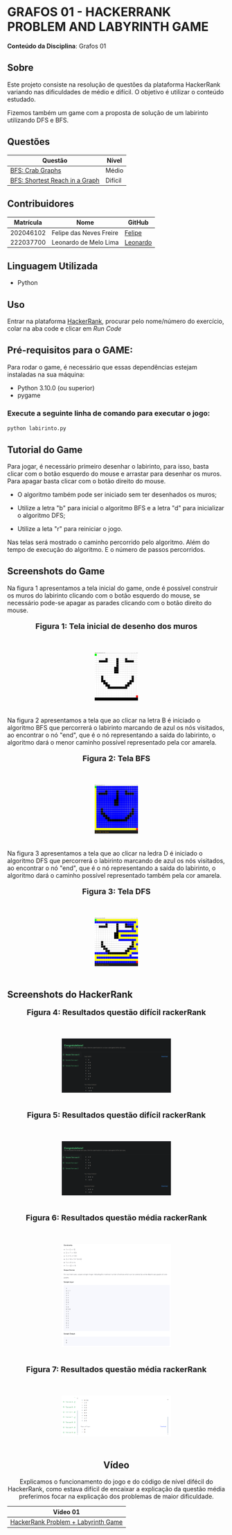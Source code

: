 # GRAFOS 01 - HACKERRANK PROBLEM AND LABYRINTH GAME

**Conteúdo da Disciplina**: Grafos 01

## Sobre

Este projeto consiste na resolução de questões da plataforma HackerRank variando nas dificuldades de médio e difícil. O objetivo é utilizar o conteúdo estudado.

Fizemos também um game com a proposta de solução de um labirinto utilizando DFS e BFS.

## Questões

<center>

</head>
<body>

<table>
    <thead>
        <tr>
            <th>Questão</th>
            <th>Nível</th>
        </tr>
    </thead>
    <tbody>
        <tr>
            <td><a href="https://www.hackerrank.com/challenges/crab-graphs/problem?isFullScreen=true" target="_blank">BFS: Crab Graphs</td>
            <td>Médio</td>
        </tr>
        <tr>
            <td><a href="https://www.hackerrank.com/challenges/ctci-bfs-shortest-reach/problem" target="_blank">BFS: Shortest Reach in a Graph</td>
            <td>Difícil</td>
        </tr>
    </tbody>
</table>

</body>
</html>

</center>

## Contribuidores

<center>

</head>
<body>

<table>
    <thead>
        <tr>
            <th>Matrícula</th>
            <th>Nome</th>
            <th>GitHub</th>
        </tr>
    </thead>
    <tbody>
        <tr>
            <td>202046102</td>
            <td>Felipe das Neves Freire</td>
            <td><a href="https://github.com/FelipeFreire-gf" target="_blank">Felipe</a></td>
        </tr>
        <tr>
            <td>222037700</td>
            <td>Leonardo de Melo Lima</td>
            <td><a href="https://github.com/leozinlima" target="_blank">Leonardo</a></td>
        </tr>
    </tbody>
</table>

</body>
</html>

</center>

## Linguagem Utilizada

- Python

## Uso

Entrar na plataforma [HackerRank](https://www.hackerrank.com/dashboard), procurar pelo nome/número do exercício, colar na aba code e clicar em _Run Code_

## Pré-requisitos para o GAME:
Para rodar o game, é necessário que essas dependências estejam instaladas na sua máquina: 
- Python 3.10.0 (ou superior)
- pygame

### Execute a seguinte linha de comando para executar o jogo:

```
python labirinto.py

```

## Tutorial do Game

Para jogar, é necessário primeiro desenhar o labirinto, para isso, basta clicar com o botão esquerdo do mouse e arrastar para desenhar os muros. Para apagar basta clicar com o botão direito do mouse.

- O algoritmo também pode ser iniciado sem ter desenhados os muros;

- Utilize a letra "b" para inicial o algoritmo BFS e a letra "d" para inicializar o algoritmo DFS;

- Utilize a leta "r" para reiniciar o jogo.

Nas telas será mostrado o caminho percorrido pelo algoritmo. Além do tempo de execução do algoritmo. E o número de passos percorridos. 

## Screenshots do Game

Na figura 1 apresentamos a tela inicial do game, onde é possível construir os muros do labirinto clicando com o botão esquerdo do mouse, se necessário pode-se apagar as parades clicando com o botão direito do mouse.

<div align="center">
  <font size="4"><p style="text-align: center; margin-bottom: 50px;"><b>Figura 1: Tela inicial de desenho dos muros</b></p></font>
</div>

<div align="center">
<img src="Assets/1.png" alt="inicial" style=" max-width: 20%; height: auto; margin-bottom: 20px;">
</div>
<div align="center">

</div>

Na figura 2 apresentamos a tela que ao clicar na letra B é iniciado o algoritmo BFS que percorrerá o labirinto marcando de azul os nós visitados, ao encontrar o nó "end", que é o nó representando a saída do labirinto, o algoritmo dará o menor caminho possível representado pela cor amarela.

<div align="center">
  <font size="4"><p style="text-align: center; margin-bottom: 50px;"><b>Figura 2: Tela BFS</b></p></font>
</div>

<div align="center">
<img src="Assets/2.png" alt="inicial" style=" max-width: 20%; height: auto; margin-bottom: 20px;">
</div>
<div align="center">

</div>

Na figura 3 apresentamos a tela que ao clicar na ledra D é iniciado o algoritmo DFS que percorrerá o labirinto marcando de azul os nós visitados, ao encontrar o nó "end", que é o nó representando a saída do labirinto, o algoritmo dará o caminho possível representado também pela cor amarela.

<div align="center">
  <font size="4"><p style="text-align: center; margin-bottom: 50px;"><b>Figura 3: Tela DFS</b></p></font>
</div>

<div align="center">
<img src="Assets/3.png" alt="inicial" style=" max-width: 20%; height: auto; margin-bottom: 20px;">
</div>
<div align="center">

</div>

## Screenshots do HackerRank

<div align="center">
  <font size="4"><p style="text-align: center; margin-bottom: 50px;"><b>Figura 4: Resultados questão difícil rackerRank</b></p></font>
</div>

<div align="center">
<img src="Assets/QuestaoDificil1_case0_1.png" alt="inicial" style=" max-width: 50%; height: auto; margin-bottom: 20px;">
</div>
<div align="center">

<div align="center">
  <font size="4"><p style="text-align: center; margin-bottom: 50px;"><b>Figura 5: Resultados questão difícil rackerRank</b></p></font>
</div>

<div align="center">
<img src="Assets/QuestaoDificil1_case0_2.png" alt="inicial" style=" max-width: 50%; height: auto; margin-bottom: 20px;">
</div>
<div align="center">

<div align="center">
  <font size="4"><p style="text-align: center; margin-bottom: 50px;"><b>Figura 6: Resultados questão média rackerRank</b></p></font>
</div>

<div align="center">
<img src="Assets/11.png" alt="inicial" style=" max-width: 50%; height: auto; margin-bottom: 20px;">
</div>
<div align="center">

<div align="center">
  <font size="4"><p style="text-align: center; margin-bottom: 50px;"><b>Figura 7: Resultados questão média rackerRank</b></p></font>
</div>

<div align="center">
<img src="Assets/10.png" alt="inicial" style=" max-width: 50%; height: auto; margin-bottom: 20px;">
</div>
<div align="center">


## Vídeo

Explicamos o funcionamento do jogo e do código de nível difécil do HackerRank, como estava difícil de encaixar a explicação da questão média preferimos focar na explicação dos problemas de maior dificuldade.

</head>
<body>

<table>
    <thead>
        <tr>
            <th>Vídeo 01</th>
        </tr>
    </thead>
    <tbody>
        <tr>
            <td><a href="https://www.youtube.com/watch?v=nXo-YzBztkY" target="_blank">HackerRank Problem + Labyrinth Game</a></td>
        </tr>
    </tbody>
</table>

</body>
</html>
